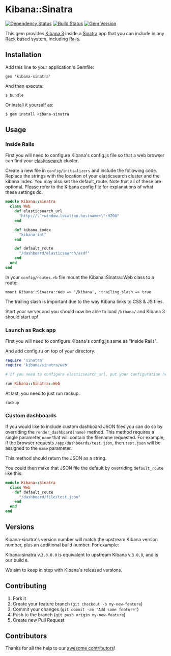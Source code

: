 # Kibana::Sinatra

[![Dependency Status](https://gemnasium.com/ianneub/kibana-sinatra.png)](https://gemnasium.com/ianneub/kibana-sinatra)
[![Build Status](https://travis-ci.org/ianneub/kibana-sinatra.png)](https://travis-ci.org/ianneub/kibana-sinatra)
[![Gem Version](https://badge.fury.io/rb/kibana-sinatra.png)](http://badge.fury.io/rb/kibana-sinatra)

This gem provides [Kibana 3](https://github.com/elasticsearch/kibana) inside a [Sinatra](http://www.sinatrarb.com/) app that you can include in any [Rack](https://github.com/rack/rack) based system, including [Rails](http://www.rubyonrails.org/).

## Installation

Add this line to your application's Gemfile:

    gem 'kibana-sinatra'

And then execute:

    $ bundle

Or install it yourself as:

    $ gem install kibana-sinatra

## Usage

### Inside Rails

First you will need to configure Kibana's config.js file so that a web browser can find your [elasticsearch](http://www.elasticsearch.org/) cluster.

Create a new file in `config/initializers` and include the following code. Replace the strings with the location of your elasticsearch cluster and the kibana index. You may also set the default_route. Note that all of these are optional. Please refer to the [Kibana config file](https://github.com/elasticsearch/kibana/blob/master/src/config.js) for explanations of what these settings do.

```ruby
module Kibana::Sinatra
  class Web
    def elasticsearch_url
      "http://\"+window.location.hostname+\":9200"
    end

    def kibana_index
      "kibana-int"
    end

    def default_route
      "/dashboard/elasticsearch/asdf"
    end
  end
end
```

In your `config/routes.rb` file mount the Kibana::Sinatra::Web class to a route:

    mount Kibana::Sinatra::Web => '/kibana', :trailing_slash => true

The trailing slash is important due to the way Kibana links to CSS & JS files.

Start your server and you should now be able to load `/kibana/` and Kibana 3 should start up!

### Launch as Rack app

First you will need to configure Kibana's config.js same as "Inside Rails".

And add config.ru on top of your directory.

```ruby
require 'sinatra'
require 'kibana/sinatra/web'

# If you need to configure elasticsearch_url, put your configuration here just like the Rails example.

run Kibana::Sinatra::Web
```

At last, you need to just run rackup.

```
rackup
```

### Custom dashboards

If you would like to include custom dashboard JSON files you can do so by overriding the `render_dashboard(name)` method. This method requires a single parameter `name` that will contain the filename requested. For example, if the browser requests `/app/dashboards/test.json`, then `test.json` will be assigned to the `name` parameter.

This method should return the JSON as a string.

You could then make that JSON file the default by overriding `default_route` like this:

```ruby
module Kibana::Sinatra
  class Web
    def default_route
      "/dashboard/file/test.json"
    end
  end
end
```

## Versions

Kibana-sinatra's version number will match the upstream Kibana version number, plus an additional build number. For example:

Kibana-sinatra v.`3.0.0.0` is equivalent to upstream Kibana v.`3.0.0`, and is our build `0`.

We aim to keep in step with Kibana's released versions.

## Contributing

1. Fork it
2. Create your feature branch (`git checkout -b my-new-feature`)
3. Commit your changes (`git commit -am 'Add some feature'`)
4. Push to the branch (`git push origin my-new-feature`)
5. Create new Pull Request

## Contributors

Thanks for all the help to our [awesome contributors](https://github.com/ianneub/kibana-sinatra/graphs/contributors)!
